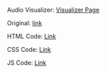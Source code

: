 Audio Visualizer: [Visualizer Page](https://vexionproject.github.io/Visualizer/)

Original: [link](https://codepen.io/nfj525/pen/rVBaab)

HTML Code:
[Link](https://vexionproject.github.io/Visualizer/HTML.html)

CSS Code:
[Link](https://vexionproject.github.io/Visualizer/CSS.html)

JS Code:
[Link](https://vexionproject.github.io/Visualizer/JS.html)
